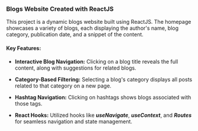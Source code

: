 


### Blogs Website Created with ReactJS
This project is a dynamic blogs website built using ReactJS. The homepage showcases a variety of blogs, each displaying the author's name, blog category, publication date, and a snippet of the content.

#### Key Features:

- **Interactive Blog Navigation:** Clicking on a blog title reveals the full content, along with suggestions for related blogs.
  
- **Category-Based Filtering:** Selecting a blog's category displays all posts related to that category on a new page.
  
- **Hashtag Navigation:** Clicking on hashtags shows blogs associated with those tags.
  
- **React Hooks:** Utilized hooks like ***useNavigate***, ***useContext***, and ***Routes*** for seamless navigation and state management.
